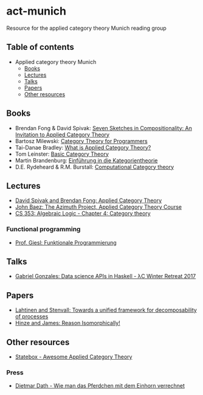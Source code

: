 # act-munich
Resource for the applied category theory Munich reading group

## Table of contents
  - Applied category theory Munich
      - [Books](#books)
      - [Lectures](#lectures)
      - [Talks](#talks)
      - [Papers](#papers)
      - [Other resources](#other-resources)
  
## Books 
  - Brendan Fong & David Spivak: [Seven Sketches in Compositionality: An Invitation to Applied Category Theory](https://arxiv.org/abs/1803.05316)
  - Bartosz Milewski: [Category Theory for Programmers](https://bartoszmilewski.com/2014/10/28/category-theory-for-programmers-the-preface/)
  - Tai-Danae Bradley: [What is Applied Category Theory?](https://arxiv.org/abs/1809.05923)
  - Tom Leinster: [Basic Category Theory](https://arxiv.org/abs/1612.09375)
  - Martin Brandenburg: [Einführung in die Kategorientheorie](https://www.springer.com/la/book/9783662470688)
  - D.E. Rydeheard & R.M. Burstall: [Computational Category theory](http://www.cs.man.ac.uk/~david/categories/book/book.pdf)
  
## Lectures
  - [David Spivak and Brendan Fong: Applied Category Theory](https://ocw.mit.edu/courses/mathematics/18-s097-applied-category-theory-january-iap-2019/)
  - [John Baez: The Azimuth Project, Applied Category Theory Course](https://www.azimuthproject.org/azimuth/show/Applied+Category+Theory+Course)
  - [CS 353: Algebraic Logic - Chapter 4: Category theory](http://boole.stanford.edu/cs353/handouts/book4.pdf)
### Functional programming
  - [Prof. Giesl: Funktionale Programmierung](https://video.fsmpi.rwth-aachen.de/12ss-funkprog)
  
## Talks
  - [Gabriel Gonzales: Data science APIs in Haskell - λC Winter Retreat 2017](https://www.youtube.com/watch?v=pXjBcoe3M2s)
  
## Papers
  - [Lahtinen and Stenvall: Towards a unified framework for decomposability of processes](https://arxiv.org/abs/1606.05529)
  - [Hinze and James: Reason Isomorphically!](http://www.cs.ox.ac.uk/people/daniel.james/iso/iso.pdf)

## Other resources
  * [Statebox - Awesome Applied Category Theory](https://github.com/statebox/awesome-applied-category-theory)
### Press
  * [Dietmar Dath - Wie man das Pferdchen mit dem Einhorn verrechnet](https://www.faz.net/aktuell/karriere-hochschule/dank-wojewodski-bedeutet-das-gleichheitszeichen-nicht-mehr-dasselbe-15291106.html)
